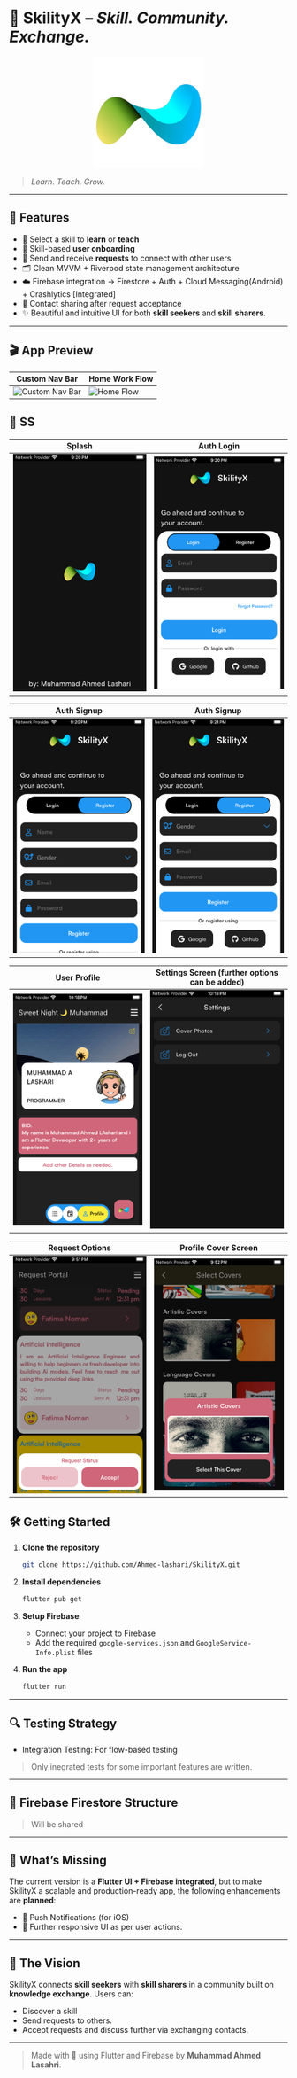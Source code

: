 # 🚀 SkilityX – *Skill. Community. Exchange.*

<p align="center">
  <img src="assets/skility_x_icon/skility_x.png" alt="SkilityX Logo" width="200"/>
</p>

> *Learn. Teach. Grow.*

---

## 📲 Features

- 🎯 Select a skill to **learn** or **teach**
- 🧠 Skill-based **user onboarding**
- 🤝 Send and receive **requests** to connect with other users
- 🗂️ Clean MVVM + Riverpod state management architecture
- ☁️ Firebase integration -> Firestore + Auth + Cloud Messaging(Android) + Crashlytics [Integrated]
- 💬 Contact sharing after request acceptance
- ✨ Beautiful and intuitive UI for both **skill seekers** and **skill sharers**.

---

## 🎬 App Preview

 | Custom Nav Bar                                        | Home Work Flow                                          |
 | ----------------------------------------------------- | ------------------------------------------------------- |
 | ![Custom Nav Bar](assets/ss/gifs/NavBar.gif)          | ![Home Flow](assets/ss/gifs/HomeFlow.gif)               |

## 📸 SS
 | Splash                                        | Auth Login                                          |
 | ----------------------------------------------------- | ------------------------------------------------------- |
 | ![SplashScreen](assets/ss/splash.png)          | ![LoginScreen](assets/ss/login.png)               |
 
 | Auth Signup                                        | Auth Signup                                          |
 | ----------------------------------------------------- | ------------------------------------------------------- |
 | ![SignupScreen](assets/ss/signup.png)          | ![SignupScreen2](assets/ss/signup2.png)               |

 | User Profile                                         | Settings Screen (further options can be added)                                          |
 | ----------------------------------------------------- | ------------------------------------------------------- |
 | ![Profile](assets/ss/profile.png)          | ![Settings](assets/ss/settings.png)               |


 | Request Options                                        | Profile Cover Screen                                          |
 | ----------------------------------------------------- | ------------------------------------------------------- |
 | ![ReqOpt](assets/ss/requestsoptions.png)          | ![CoverScreen](assets/ss/coverphotos.png)               |

## 🛠️ Getting Started

1. **Clone the repository**
   ```bash
   git clone https://github.com/Ahmed-lashari/SkilityX.git
   ```

2. **Install dependencies**

   ```bash
   flutter pub get
   ```

3. **Setup Firebase**

   * Connect your project to Firebase
   * Add the required `google-services.json` and `GoogleService-Info.plist` files

4. **Run the app**

   ```bash
   flutter run
   ```

---

## 🔍 Testing Strategy


* Integration Testing: For flow-based testing
> Only inegrated tests for some important features are written.
---

## 🔔 Firebase Firestore Structure

> Will be shared

---

## 🚧 What’s Missing

The current version is a **Flutter UI + Firebase integrated**, but to make SkilityX a scalable and production-ready app, the following enhancements are **planned**:

* 🔔 Push Notifications (for iOS)
* 🎯 Further responsive UI as per user actions.

---

## 👥 The Vision

SkilityX connects **skill seekers** with **skill sharers** in a community built on **knowledge exchange**. Users can:

* Discover a skill
* Send requests to others.
* Accept requests and discuss further via exchanging contacts.

---



> Made with 💙 using Flutter and Firebase by **Muhammad Ahmed Lasahri**.


